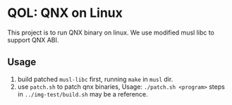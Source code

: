# QOL: QNX on Linux

This project is to run QNX binary on linux.
We use modified musl libc to support QNX ABI.

## Usage

1. build patched `musl-libc` first, running `make` in `musl` dir.
2. use `patch.sh` to patch qnx binaries, Usage: `./patch.sh <program>`
    steps in `../img-test/build.sh` may be a reference.

